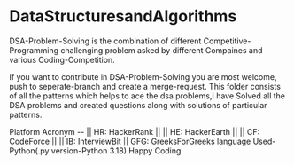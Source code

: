 # DataStructuresandAlgorithms
DSA-Problem-Solving is the combination of different Competitive-Programming challenging problem asked by different Compaines and various Coding-Competition.

If you want to contribute in DSA-Problem-Solving you are most welcome, push to seperate-branch and create a merge-request.
This folder consists of all the patterns which helps to ace the dsa problems,I have Solved all the DSA problems and created questions 
along with solutions of particular patterns.

Platform Acronym -- || HR: HackerRank || || HE: HackerEarth || || CF: CodeForce || || IB: InterviewBit || GFG: GreeksForGreeks
language Used-Python(.py version-Python 3.18)
Happy Coding 
